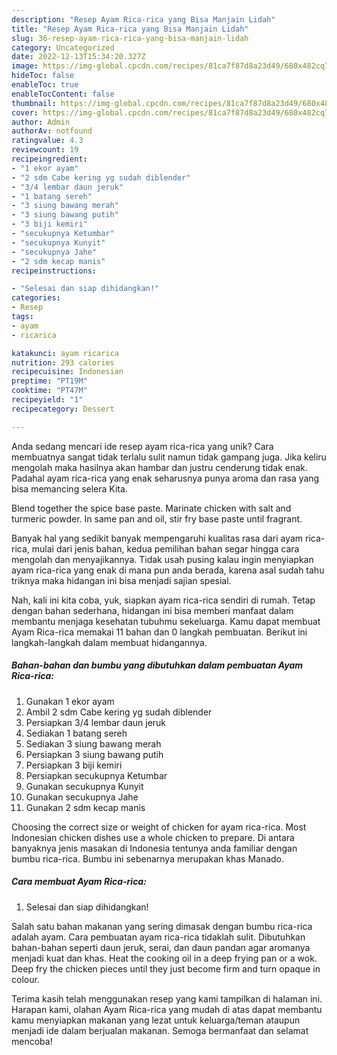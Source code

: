 ```yaml
---
description: "Resep Ayam Rica-rica yang Bisa Manjain Lidah"
title: "Resep Ayam Rica-rica yang Bisa Manjain Lidah"
slug: 36-resep-ayam-rica-rica-yang-bisa-manjain-lidah
category: Uncategorized
date: 2022-12-13T15:34:20.327Z
image: https://img-global.cpcdn.com/recipes/81ca7f87d8a23d49/680x482cq70/ayam-rica-rica-foto-resep-utama.jpg
hideToc: false
enableToc: true
enableTocContent: false
thumbnail: https://img-global.cpcdn.com/recipes/81ca7f87d8a23d49/680x482cq70/ayam-rica-rica-foto-resep-utama.jpg
cover: https://img-global.cpcdn.com/recipes/81ca7f87d8a23d49/680x482cq70/ayam-rica-rica-foto-resep-utama.jpg
author: Admin
authorAv: notfound
ratingvalue: 4.3
reviewcount: 19
recipeingredient:
- "1 ekor ayam"
- "2 sdm Cabe kering yg sudah diblender"
- "3/4 lembar daun jeruk"
- "1 batang sereh"
- "3 siung bawang merah"
- "3 siung bawang putih"
- "3 biji kemiri"
- "secukupnya Ketumbar"
- "secukupnya Kunyit"
- "secukupnya Jahe"
- "2 sdm kecap manis"
recipeinstructions:

- "Selesai dan siap dihidangkan!"
categories:
- Resep
tags:
- ayam
- ricarica

katakunci: ayam ricarica 
nutrition: 293 calories
recipecuisine: Indonesian
preptime: "PT19M"
cooktime: "PT47M"
recipeyield: "1"
recipecategory: Dessert

---
```





Anda sedang mencari ide resep ayam rica-rica yang unik? Cara membuatnya sangat tidak terlalu sulit namun tidak gampang juga. Jika keliru mengolah maka hasilnya akan hambar dan justru cenderung tidak enak. Padahal ayam rica-rica yang enak seharusnya punya aroma dan rasa yang bisa memancing selera Kita.





Blend together the spice base paste. Marinate chicken with salt and turmeric powder. In same pan and oil, stir fry base paste until fragrant.

Banyak hal yang sedikit banyak mempengaruhi kualitas rasa dari ayam rica-rica, mulai dari jenis bahan, kedua pemilihan bahan segar hingga cara mengolah dan menyajikannya. Tidak usah pusing kalau ingin menyiapkan ayam rica-rica yang enak di mana pun anda berada, karena asal sudah tahu triknya maka hidangan ini bisa menjadi sajian spesial.






Nah, kali ini kita coba, yuk, siapkan ayam rica-rica sendiri di rumah. Tetap dengan bahan sederhana, hidangan ini bisa memberi manfaat dalam membantu menjaga kesehatan tubuhmu sekeluarga. Kamu dapat membuat Ayam Rica-rica memakai 11 bahan dan 0 langkah pembuatan. Berikut ini langkah-langkah dalam membuat hidangannya.

<!--inarticleads1-->

##### Bahan-bahan dan bumbu yang dibutuhkan dalam pembuatan Ayam Rica-rica:

1. Gunakan 1 ekor ayam
1. Ambil 2 sdm Cabe kering yg sudah diblender
1. Persiapkan 3/4 lembar daun jeruk
1. Sediakan 1 batang sereh
1. Sediakan 3 siung bawang merah
1. Persiapkan 3 siung bawang putih
1. Persiapkan 3 biji kemiri
1. Persiapkan secukupnya Ketumbar
1. Gunakan secukupnya Kunyit
1. Gunakan secukupnya Jahe
1. Gunakan 2 sdm kecap manis


Choosing the correct size or weight of chicken for ayam rica-rica. Most Indonesian chicken dishes use a whole chicken to prepare. Di antara banyaknya jenis masakan di Indonesia tentunya anda familiar dengan bumbu rica-rica. Bumbu ini sebenarnya merupakan khas Manado. 

<!--inarticleads2-->

##### Cara membuat Ayam Rica-rica:


1. Selesai dan siap dihidangkan!

Salah satu bahan makanan yang sering dimasak dengan bumbu rica-rica adalah ayam. Cara pembuatan ayam rica-rica tidaklah sulit. Dibutuhkan bahan-bahan seperti daun jeruk, serai, dan daun pandan agar aromanya menjadi kuat dan khas. Heat the cooking oil in a deep frying pan or a wok. Deep fry the chicken pieces until they just become firm and turn opaque in colour. 

Terima kasih telah menggunakan resep yang kami tampilkan di halaman ini. Harapan kami, olahan Ayam Rica-rica yang mudah di atas dapat membantu kamu menyiapkan makanan yang lezat untuk keluarga/teman ataupun menjadi ide dalam berjualan makanan. Semoga bermanfaat dan selamat mencoba!
